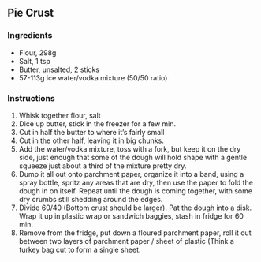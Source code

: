 ## Pie Crust

### Ingredients

* Flour, 298g
* Salt, 1 tsp
* Butter, unsalted, 2 sticks
* 57-113g ice water/vodka mixture (50/50 ratio)

### Instructions

1. Whisk together flour, salt
2. Dice up butter, stick in the freezer for a few min.
3. Cut in half the butter to where it’s fairly small
4. Cut in the other half, leaving it in big chunks.
5. Add the water/vodka mixture, toss with a fork, but keep it on the dry side, just enough that some of the dough will hold shape with a gentle squeeze just about a third of the mixture pretty dry.
6. Dump it all out onto parchment paper, organize it into a band, using a spray bottle, spritz any areas that are dry, then use the paper to fold the dough in on itself.  Repeat until the dough is coming together, with some dry crumbs still shedding around the edges.
7. Divide 60/40 (Bottom crust should be larger).  Pat the dough into a disk.  Wrap it up in plastic wrap or sandwich baggies, stash in fridge for 60 min.
8. Remove from the fridge, put down a floured parchment paper, roll it out between two layers of parchment paper / sheet of plastic (Think a turkey bag cut to form a single sheet.

